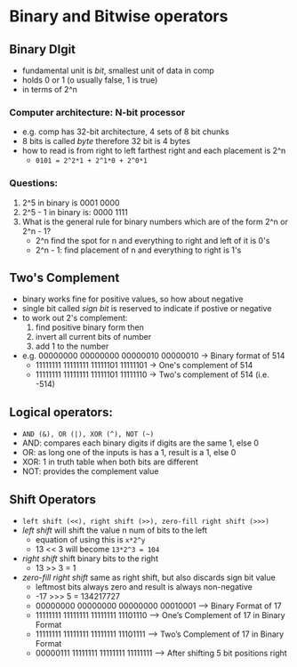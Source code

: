 # Binary and Bitwise operators

## Binary DIgit
- fundamental unit is *bit*, smallest unit of data in comp
- holds 0 or 1 (o usually false, 1 is true)
- in terms of 2^n

### Computer architecture: N-bit processor
- e.g. comp has 32-bit architecture, 4 sets of 8 bit chunks
- 8 bits is called *byte* therefore 32 bit is 4 bytes
- how to read is from right to left farthest right and each placement is 2^n
    - `0101 = 2^2*1 + 2^1*0 + 2^0*1`

### Questions:
1. 2^5 in binary is 0001 0000
2. 2^5 - 1 in binary is: 0000 1111
3. What is the general rule for binary numbers which are of the form 2^n or 2^n - 1?
    - 2^n find the spot for n and everything to right and left of it is 0's
    - 2^n - 1: find placement of n and everything to right is 1's

## Two's Complement
- binary works fine for positive values, so how about negative
- single bit called *sign bit* is reserved to indicate if postive or negative
- to work out 2's complement:
    1. find positive binary form then
    2. invert all current bits of number
    3. add 1 to the number
- e.g. 00000000 00000000 00000010 00000010 -> Binary format of 514
    - 11111111 11111111 11111101 11111101 -> One's complement of 514
    - 11111111 11111111 11111101 11111110 -> Two's complement of 514 (i.e. -514)

## Logical operators:
- `AND (&), OR (|), XOR (^), NOT (~)`
- AND: compares each binary digits if digits are the same 1, else 0
- OR: as long one of the inputs is has a 1, result is a 1, else 0
- XOR: 1 in truth table when both bits are different
- NOT: provides the complement value

## Shift Operators
- `left shift (<<), right shift (>>), zero-fill right shift (>>>)`
- *left shift* will shift the value n num of bits to the left
    - equation of using this is `x*2^y`
    - 13 << 3 will become `13*2^3 = 104`
- *right shift* shift binary bits to the right
    - 13 >> 3 = 1
- *zero-fill right shift* same as right shift, but also discards sign bit value
    - leftmost bits always zero and result is always non-negative
    - -17 >>> 5 = 134217727
    - 00000000 00000000 00000000 00010001  —> Binary Format of 17
    - 11111111 11111111 11111111 11101110  —> One’s Complement of 17 in Binary Format
    - 11111111 11111111 11111111 11101111 —> Two’s Complement of 17 in Binary Format
    - 00000111  11111111 11111111 11111111  —> After shifting 5 bit positions right

